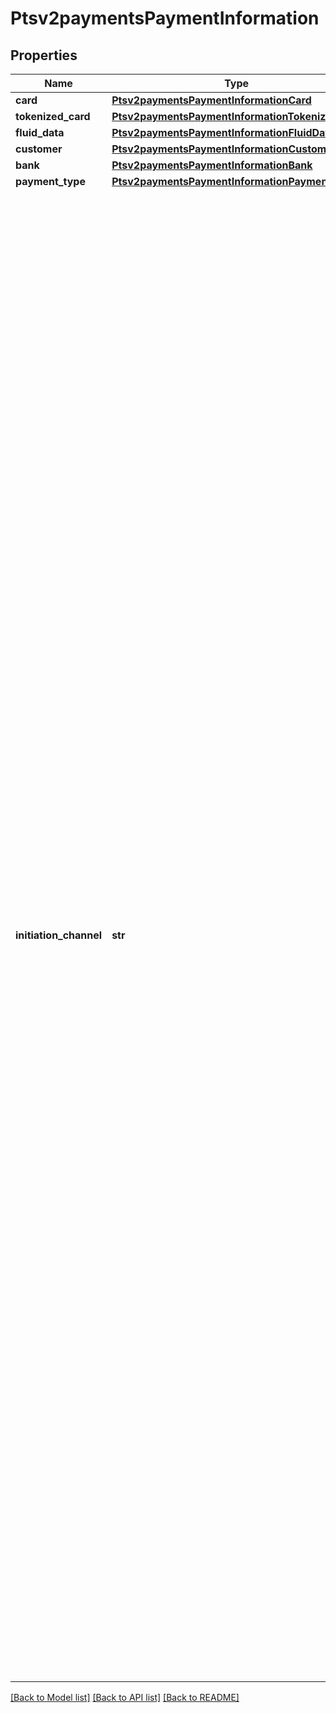 # Ptsv2paymentsPaymentInformation

## Properties
Name | Type | Description | Notes
------------ | ------------- | ------------- | -------------
**card** | [**Ptsv2paymentsPaymentInformationCard**](Ptsv2paymentsPaymentInformationCard.md) |  | [optional] 
**tokenized_card** | [**Ptsv2paymentsPaymentInformationTokenizedCard**](Ptsv2paymentsPaymentInformationTokenizedCard.md) |  | [optional] 
**fluid_data** | [**Ptsv2paymentsPaymentInformationFluidData**](Ptsv2paymentsPaymentInformationFluidData.md) |  | [optional] 
**customer** | [**Ptsv2paymentsPaymentInformationCustomer**](Ptsv2paymentsPaymentInformationCustomer.md) |  | [optional] 
**bank** | [**Ptsv2paymentsPaymentInformationBank**](Ptsv2paymentsPaymentInformationBank.md) |  | [optional] 
**payment_type** | [**Ptsv2paymentsPaymentInformationPaymentType**](Ptsv2paymentsPaymentInformationPaymentType.md) |  | [optional] 
**initiation_channel** | **str** | \&quot;This tag contains a MesterCard defined code that provides information about the type of device used to initiate a non-card transaction. Valid values for this tag are: - 00 Card (default) - 01 Mobile network operator (MNO) controlled removal secure element (SIM or UICC) personalized for use with a mobile phone or smartphone&gt; - 02 Key fob - 03  Watch - 04  Mobile tag - 05  Wristband - 06  Mobile phone case or sleeve - 07  Mobile phone or smartphone with a fixed, (non-removable), secure element controlled by the MNO, for example, code division multiple access (CDMA) - 08  Removable secure element not controlled by the MNO, for example, memory card personalized for use with a mobile phone or smartphone - 09 Mobile phonen or smartphone with a fixed, (non-removable), secure element not controlled by the MNO - 10 MNO controlled removable secure element (SIM or UICC) personalized for use with a tablet or e-book - 11 Tablet or e-book with a fixed, (non-removable), secure element controlled by the MNO - 12 Removable secure element not controlled by the MNO, for example, memory card personalized for use with a tablet or e-book - 13 Table or e-book with fixed, (non-removable) secure element not controlled by the MNO - 14 - 99 &#x3D; (Reserved for future use)  | [optional] 

[[Back to Model list]](../README.md#documentation-for-models) [[Back to API list]](../README.md#documentation-for-api-endpoints) [[Back to README]](../README.md)



